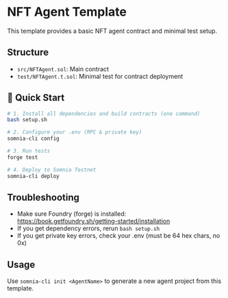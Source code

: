 # NFT Agent Template

This template provides a basic NFT agent contract and minimal test setup.

## Structure
- `src/NFTAgent.sol`: Main contract
- `test/NFTAgent.t.sol`: Minimal test for contract deployment

## 🚀 Quick Start

```bash
# 1. Install all dependencies and build contracts (one command)
bash setup.sh

# 2. Configure your .env (RPC & private key)
somnia-cli config

# 3. Run tests
forge test

# 4. Deploy to Somnia Testnet
somnia-cli deploy
```

## Troubleshooting
- Make sure Foundry (forge) is installed: https://book.getfoundry.sh/getting-started/installation
- If you get dependency errors, rerun `bash setup.sh`
- If you get private key errors, check your .env (must be 64 hex chars, no 0x)

## Usage
Use `somnia-cli init <AgentName>` to generate a new agent project from this template.
